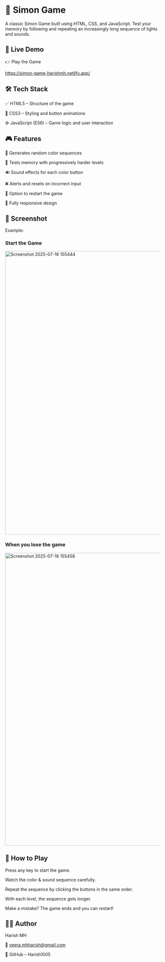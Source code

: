 # 🧠 Simon Game
A classic Simon Game built using HTML, CSS, and JavaScript. Test your memory by following and repeating an increasingly long sequence of lights and sounds.

## 🔗 Live Demo
👉 Play the Game

https://simon-game-harishmh.netlify.app/

## 🛠️ Tech Stack
✅ HTML5 – Structure of the game

🎨 CSS3 – Styling and button animations

⚙️ JavaScript (ES6) – Game logic and user interaction

## 🎮 Features
🎯 Generates random color sequences

🧠 Tests memory with progressively harder levels

🔊 Sound effects for each color button

❌ Alerts and resets on incorrect input

🔁 Option to restart the game

📱 Fully responsive design

## 📸 Screenshot

Example:
### Start the Game
<img width="1886" height="923" alt="Screenshot 2025-07-16 155444" src="https://github.com/user-attachments/assets/d5468666-758f-4b29-8815-1ff213e6d5f1" />

### When you lose the game
<img width="1857" height="953" alt="Screenshot 2025-07-16 155458" src="https://github.com/user-attachments/assets/bb6aaffc-14cb-4214-a981-8d30d9e465fb" />


## 📖 How to Play
Press any key to start the game.

Watch the color & sound sequence carefully.

Repeat the sequence by clicking the buttons in the same order.

With each level, the sequence gets longer.

Make a mistake? The game ends and you can restart!

## 👨‍💻 Author
Harish MH

📧 veera.mhharish@gmail.com

🔗 GitHub – Harish1005

